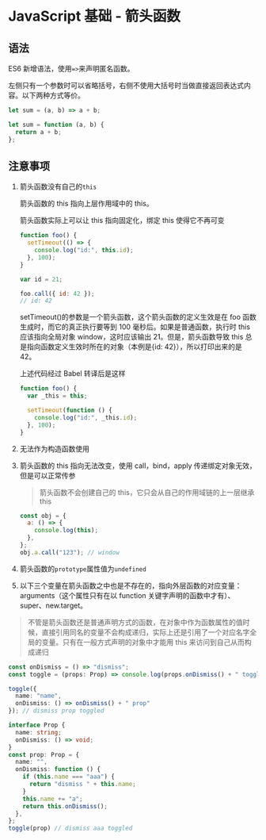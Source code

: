 # JavaScript 基础 - 箭头函数

## 语法

ES6 新增语法，使用`=>`来声明匿名函数。

左侧只有一个参数时可以省略括号，右侧不使用大括号时当做直接返回表达式内容。以下两种方式等价。

```js
let sum = (a, b) => a + b;
```

```js
let sum = function (a, b) {
  return a + b;
};
```

## 注意事项

1. 箭头函数没有自己的`this`

   箭头函数的 this 指向上层作用域中的 this。

   箭头函数实际上可以让 this 指向固定化，绑定 this 使得它不再可变

   ```js
   function foo() {
     setTimeout(() => {
       console.log("id:", this.id);
     }, 100);
   }

   var id = 21;

   foo.call({ id: 42 });
   // id: 42
   ```

   setTimeout()的参数是一个箭头函数，这个箭头函数的定义生效是在 foo 函数生成时，而它的真正执行要等到 100 毫秒后。如果是普通函数，执行时 this 应该指向全局对象 window，这时应该输出 21。但是，箭头函数导致 this 总是指向函数定义生效时所在的对象（本例是{id: 42}），所以打印出来的是 42。

   上述代码经过 Babel 转译后是这样

   ```js
   function foo() {
     var _this = this;

     setTimeout(function () {
       console.log("id:", _this.id);
     }, 100);
   }
   ```

2. 无法作为构造函数使用
3. 箭头函数的 this 指向无法改变，使用 call，bind，apply 传递绑定对象无效，但是可以正常传参

   > 箭头函数不会创建自己的 this，它只会从自己的作用域链的上一层继承 this

   ```js
   const obj = {
     a: () => {
       console.log(this);
     },
   };
   obj.a.call("123"); // window
   ```

4. 箭头函数的`prototype`属性值为`undefined`
5. 以下三个变量在箭头函数之中也是不存在的，指向外层函数的对应变量：arguments（这个属性只有在以 function 关键字声明的函数中才有）、super、new.target。

> 不管是箭头函数还是普通声明方式的函数，在对象中作为函数属性的值时候，直接引用同名的变量不会构成递归，实际上还是引用了一个对应名字全局的变量。只有在一般方式声明的对象中才能用 this 来访问到自己从而构成递归

```ts
const onDismiss = () => "dismiss";
const toggle = (props: Prop) => console.log(props.onDismiss() + " toggled");

toggle({
  name: "name",
  onDismiss: () => onDismiss() + " prop"
}); // dismiss prop toggled

interface Prop {
  name: string;
  onDismiss: () => void;
}
const prop: Prop = {
  name: "",
  onDismiss: function () {
    if (this.name === "aaa") {
      return "dismiss " + this.name;
    }
    this.name += "a";
    return this.onDismiss();
  },
};
toggle(prop) // dismiss aaa toggled
```
